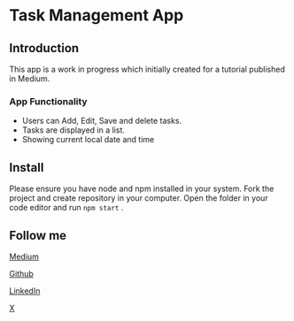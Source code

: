 # Task Management App

## Introduction

This app is a work in progress which initially created for a tutorial published in Medium.

### App Functionality

- Users can Add, Edit, Save and delete tasks.
- Tasks are displayed in a list.
- Showing current local date and time

## Install

Please ensure you have node and npm installed in your system. Fork the project and create repository in your computer. Open the folder in your code editor and run `npm start` .

## Follow me

[Medium](https://medium.com/@SevdaSevinu)

[Github](https://github.com/Sevicode)

[LinkedIn](https://www.linkedin.com/in/sevda-amini-phd-ab770743/)

[X](https://medium.com/r/?url=https%3A%2F%2Fx.com%2FSevdaSevinu)
